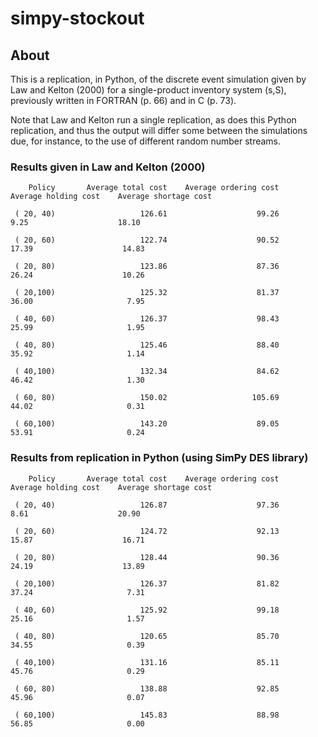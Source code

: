 # simpy-stockout

## About

This is a replication, in Python, of the discrete event simulation given by Law and Kelton (2000) for a single-product inventory system (s,S), previously written in FORTRAN (p. 66) and in C (p. 73).

Note that Law and Kelton run a single replication, as does this Python replication, and thus the output will differ some between the simulations due, for instance, to the use of different random number streams.

### Results given in Law and Kelton (2000)

```
    Policy       Average total cost    Average ordering cost     Average holding cost    Average shortage cost

 ( 20, 40)                   126.61                    99.26                     9.25                    18.10

 ( 20, 60)                   122.74                    90.52                    17.39                    14.83

 ( 20, 80)                   123.86                    87.36                    26.24                    10.26

 ( 20,100)                   125.32                    81.37                    36.00                     7.95

 ( 40, 60)                   126.37                    98.43                    25.99                     1.95

 ( 40, 80)                   125.46                    88.40                    35.92                     1.14

 ( 40,100)                   132.34                    84.62                    46.42                     1.30

 ( 60, 80)                   150.02                   105.69                    44.02                     0.31

 ( 60,100)                   143.20                    89.05                    53.91                     0.24

```


### Results from replication in Python (using SimPy DES library)

```
    Policy       Average total cost    Average ordering cost     Average holding cost    Average shortage cost

 ( 20, 40)                   126.87                    97.36                     8.61                    20.90

 ( 20, 60)                   124.72                    92.13                    15.87                    16.71

 ( 20, 80)                   128.44                    90.36                    24.19                    13.89

 ( 20,100)                   126.37                    81.82                    37.24                     7.31

 ( 40, 60)                   125.92                    99.18                    25.16                     1.57

 ( 40, 80)                   120.65                    85.70                    34.55                     0.39

 ( 40,100)                   131.16                    85.11                    45.76                     0.29

 ( 60, 80)                   138.88                    92.85                    45.96                     0.07

 ( 60,100)                   145.83                    88.98                    56.85                     0.00

```

